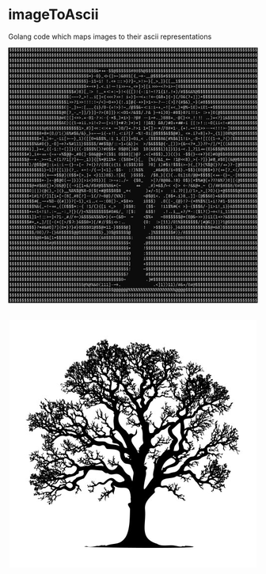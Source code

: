 # imageToAscii
Golang code which maps images to their ascii representations

![screenshot](./output.png)
<br />
<br />
<p align="center">
  <img src="./image.png">
</p>

